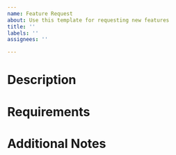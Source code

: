 ```yaml
---
name: Feature Request
about: Use this template for requesting new features
title: ''
labels: ''
assignees: ''

---
```


# Description

<!-- What does this new feature look like? How would it work? -->

# Requirements

<!-- What would be one or more things that this feature would require to work? -->
<!-- If you don't know, that's fine! A maintainer can fill in the information or re-file the issue. -->

# Additional Notes

<!-- Add any additional information here related to this request. -->
